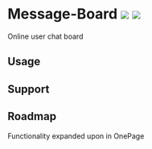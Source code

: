 # Message-Board <img src="https://img.shields.io/badge/build-passing-green"> <img src="https://img.shields.io/badge/status-offline-red">

Online user chat board

## Usage

## Support

## Roadmap
Functionality expanded upon in OnePage
